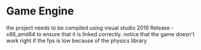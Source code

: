 # Game Engine
 
the project needs to be compiled using visual studio 2019 Release -x86_amd64
to ensure that it is linked correctly.
notice that the game doesn't work right if the fps is low because of the physics library
